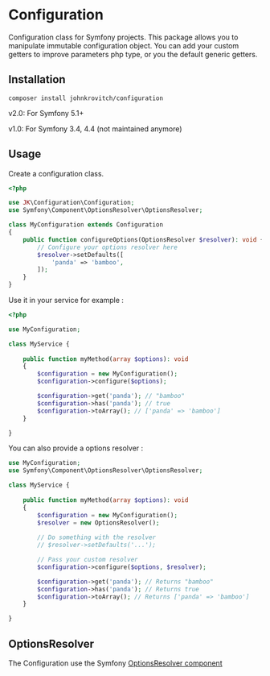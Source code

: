 # Configuration

Configuration class for Symfony projects. This package allows you to manipulate immutable configuration object. You can
add your custom getters to improve parameters php type, or you the default generic getters. 

## Installation
```
composer install johnkrovitch/configuration
```

v2.0: For Symfony 5.1+

v1.0: For Symfony 3.4, 4.4 (not maintained anymore)

## Usage

Create a configuration class.

```php
<?php

use JK\Configuration\Configuration;
use Symfony\Component\OptionsResolver\OptionsResolver;

class MyConfiguration extends Configuration 
{
    public function configureOptions(OptionsResolver $resolver): void {
        // Configure your options resolver here 
        $resolver->setDefaults([
            'panda' => 'bamboo',
        ]);
    }
}

```

Use it in your service for example :
```php
<?php

use MyConfiguration;

class MyService {
    
    public function myMethod(array $options): void
    {
        $configuration = new MyConfiguration();
        $configuration->configure($options);

        $configuration->get('panda'); // "bamboo"
        $configuration->has('panda'); // true
        $configuration->toArray(); // ['panda' => 'bamboo']        
    }

}

```

You can also provide a options resolver :

```php
use MyConfiguration;
use Symfony\Component\OptionsResolver\OptionsResolver;

class MyService {
    
    public function myMethod(array $options): void
    {
        $configuration = new MyConfiguration();
        $resolver = new OptionsResolver();
    
        // Do something with the resolver
        // $resolver->setDefaults('...');

        // Pass your custom resolver
        $configuration->configure($options, $resolver);

        $configuration->get('panda'); // Returns "bamboo"
        $configuration->has('panda'); // Returns true
        $configuration->toArray(); // Returns ['panda' => 'bamboo']        
    }

}

```


## OptionsResolver

The Configuration use the Symfony [OptionsResolver component](https://symfony.com/doc/current/components/options_resolver.html) 
